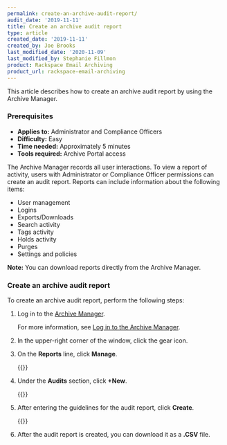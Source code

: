 ```yaml
---
permalink: create-an-archive-audit-report/
audit_date: '2019-11-11'
title: Create an archive audit report
type: article
created_date: '2019-11-11'
created_by: Joe Brooks
last_modified_date: '2020-11-09'
last_modified_by: Stephanie Fillmon
product: Rackspace Email Archiving
product_url: rackspace-email-archiving
---
```


This article describes how to create an archive audit report by using the Archive Manager.

### Prerequisites

- **Applies to:** Administrator and Compliance Officers
- **Difficulty:** Easy
- **Time needed:** Approximately 5 minutes
- **Tools required:** Archive Portal access

The Archive Manager records all user interactions. To view a report of activity, users with Administrator or Compliance Officer permissions can create an audit report. Reports can include information about the following items:

-   User management
-   Logins
-   Exports/Downloads
-   Search activity
-   Tags activity
-   Holds activity
-   Purges
-   Settings and policies

**Note:** You can download reports directly from the Archive Manager.

### Create an archive audit report

To create an archive audit report, perform the following steps:

1.  Log in to the [Archive Manager](https://cp.rackspace.com/Login.aspx?ReturnUrl=%2f).

    For more information, see [Log in to the Archive Manager](/support/how-to/log-in-to-the-archive-manager).

2.  In the upper-right corner of the window, click the gear icon.

3.  On the **Reports** line, click **Manage**.

    {{<image src="Create-an-archive-audit-report-1.png" alt="" title="">}}

4.  Under the **Audits** section, click **+New**.

    {{<image src="Create-an-archive-audit-report-2.png" alt="" title="">}}

5.  After entering the guidelines for the audit report, click **Create**.

    {{<image src="Create-an-archive-audit-report-3.png" alt="" title="">}}

6.  After the audit report is created, you can download it as a **.CSV** file.
